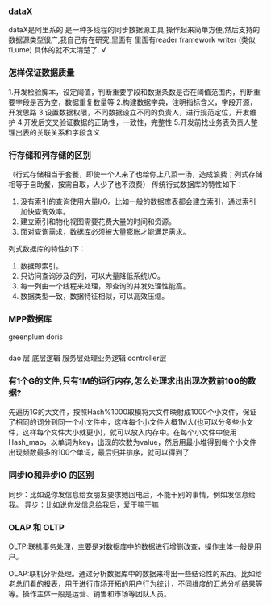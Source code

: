 ### dataX
dataX是阿里系的 是一种多线程的同步数据源工具,操作起来简单方便,然后支持的数据源类型很广,我自己有在研究,里面有  里面有reader framework writer (类似fLume) 具体的就不太清楚了.   √



### 怎样保证数据质量
1.开发检验脚本，设定阈值，判断重要字段和数据条数是否在阈值范围内，判断重要字段是否为空，数据重复数量等
2.构建数据字典，注明指标含义，字段开源，开发思路
3.设置数据权限，不同数据设立不同的负责人，进行规范定位，开发维护
4.开发后交叉验证数据的正确性，一致性，完整性
5.开发前找业务表负责人整理出表的关联关系和字段含义

### 行存储和列存储的区别
（行式存储相当于套餐，即使一个人来了也给你上八菜一汤，造成浪费；列式存储相等于自助餐，按需自取，人少了也不浪费）
传统行式数据库的特性如下：
1. 没有索引的查询使用大量I/O。比如一般的数据库表都会建立索引，通过索引加快查询效率。
2. 建立索引和物化视图需要花费大量的时间和资源。
3. 面对查询需求，数据库必须被大量膨胀才能满足需求。

列式数据库的特性如下：
1. 数据即索引。
2. 只访问查询涉及的列，可以大量降低系统I/O。
3. 每一列由一个线程来处理，即查询的并发处理性能高。
4. 数据类型一致，数据特征相似，可以高效压缩。

### MPP数据库
greenplum doris

### 
dao 层 底层逻辑
服务层处理业务逻辑
controller层


### 有1个G的文件,只有1M的运行内存,怎么处理求出出现次数前100的数据?
先遍历1G的大文件，按照Hash%1000取模将大文件映射成1000个小文件，保证了相同的词分到同一个小文件中，这样每个小文件大概1M大(也可以分多些小文件，这样每个文件大小就更小)，就可以放入内存中。在每个小文件中使用Hash_map，以单词为key，出现的次数为value，然后用最小堆得到每个小文件出现频数最多的100个单词，最后归并排序，就可以得到了

### 同步IO和异步IO 的区别
同步：比如说你发信息给女朋友要求她回电后，不能干别的事情，例如发信息给我。
异步：比如说你发信息给我后，爱干嘛干嘛



###  OLAP 和 OLTP
OLTP:联机事务处理，主要是对数据库中的数据进行增删改查，操作主体一般是用户。

OLAP:联机分析处理。通过分析数据库中的数据来得出一些结论性的东西。比如给老总们看的报表，用于进行市场开拓的用户行为统计，不同维度的汇总分析结果等等。操作主体一般是运营、销售和市场等团队人员。
